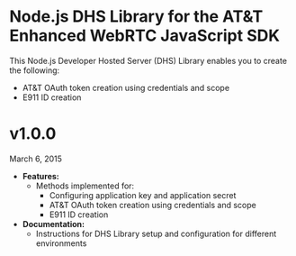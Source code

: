 # Node.js DHS Library for the AT&T Enhanced WebRTC JavaScript SDK

This Node.js Developer Hosted Server (DHS) Library enables you to create the following:

* AT&T OAuth token creation using credentials and scope
* E911 ID creation

# v1.0.0

March 6, 2015

* **Features:**
  * Methods implemented for:
      * Configuring application key and application secret
      * AT&T OAuth token creation using credentials and scope
      * E911 ID creation
* **Documentation:**
  * Instructions for DHS Library setup and configuration for different environments
